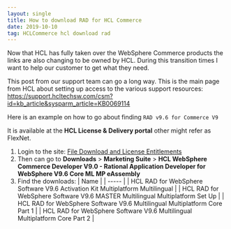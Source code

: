```yaml
---
layout: single
title: How to download RAD for HCL Commerce
date: 2019-10-10
tag: HCLCommerce hcl download rad
---
```

Now that HCL has fully taken over the WebSphere Commerce products the links are also changing to be owned by HCL. During this transition times I want to help our customer to get what they need.

This post from our support team can go a long way. This is the main page from HCL about setting up access to the various support resources: https://support.hcltechsw.com/csm?id=kb_article&sysparm_article=KB0069114

 Here is an example on how to go about finding `RAD v9.6 for Commerce V9`

It is available at the **HCL License & Delivery portal**  other might refer as FlexNet.

1. Login to the site: [File Download and License Entitlements](https://hclsoftware.flexnetoperations.com/flexnet/operationsportal/logon.do?logoff=true)
2. Then can go to **Downloads** > **Marketing Suite** > **HCL WebSphere Commerce Developer V9.0 - Rational Application Developer for WebSphere V9.6 Core ML MP eAssembly**
3. Find the downloads:
   |  Name |
| ----- |
| HCL RAD for WebSphere Software V9.6 Activation Kit Multiplatform Multilingual |
| HCL RAD for WebSphere Software V9.6 MASTER Multilingual Multiplatform Set Up |
| HCL RAD for WebSphere Software V9.6 Multilingual Multiplatform Core Part 1 |
| HCL RAD for WebSphere Software V9.6 Multilingual Multiplatform Core Part 2 |
